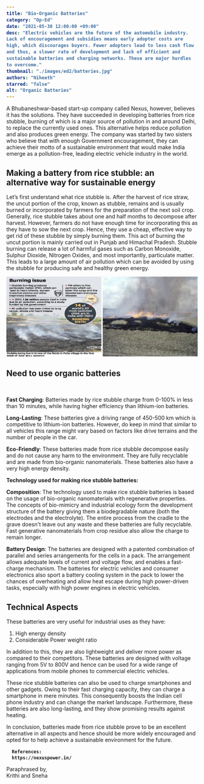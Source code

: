 ```yaml
---
title: "Bio-Organic Batteries"
category: "Op-Ed"
date: "2021-05-30 12:00:00 +09:00"
desc: "Electric vehicles are the future of the automobile industry. Lack of encouragement and subsidies means early adopter costs are high, which discourages buyers. Fewer adopters lead to less cash flow and thus, a slower rate of development and lack of efficient and sustainable batteries and charging networks. These are major hurdles to overcome."
thumbnail: "./images/ed2/batteries.jpg"
authors: "Niheeth"
starred: "false"
alt: "Organic Batteries"
---
```


<style type='text/css'>
code {
  white-space : pre-wrap !important;
  font-weight: bolder !important;
}
</style>

A Bhubaneshwar-based start-up company called Nexus, however, believes it has the solutions. They have succeeded in developing batteries from rice stubble, burning of which is a major source of pollution in and around Delhi, to replace the currently used ones. This alternative helps reduce pollution and also produces green energy. The company was started by two sisters who believe that with enough Government encouragement, they can achieve their motto of a sustainable environment that would make India emerge as a pollution-free, leading electric vehicle industry in the world.



## Making a battery from rice stubble: an alternative way for sustainable energy  


Let’s first understand what rice stubble is. After the harvest of rice straw, the uncut portion of the crop, known as stubble, remains and is usually burned or incorporated by farmers for the preparation of the next soil crop. Generally, rice stubble takes about one and half months to decompose after harvest. However, farmers do not have enough time for incorporating this as they have to sow the next crop. Hence, they use a cheap, effective way to get rid of these stubble by simply burning them. This act of burning the uncut portion is mainly carried out in Punjab and Himachal Pradesh. Stubble burning can release a lot of harmful gases such as Carbon Monoxide, Sulphur Dioxide, Nitrogen Oxides, and most importantly, particulate matter. This leads to a large amount of air pollution which can be avoided by using the stubble for producing safe and healthy green energy.

![img](./images/ed2/supporting/batteries.jpg)


## Need to use organic batteries
​

**Fast Charging**: Batteries made by rice stubble charge from 0-100% in less than 10  minutes, while having higher efficiency than lithium-ion batteries.


**Long-Lasting**: These batteries give a driving range of 450-500 km which is competitive to lithium-ion batteries. However, do keep in mind that similar to all vehicles this range might vary based on factors like drive terrains and the number of people in the car.


**Eco-Friendly**: These batteries made from rice stubble decompose easily and do not cause any harm to the environment. They are fully recyclable and are made from bio-organic nanomaterials. These batteries also have a very high energy density.

**Technology used for making rice stubble batteries:**

**Composition**: The technology used to make rice stubble batteries is based on the usage of bio-organic nanomaterials with regenerative properties. The concepts of bio-mimicry and industrial ecology form the development structure of the battery giving them a biodegradable nature (both the electrodes and the electrolyte). The entire process from the cradle to the grave doesn't leave out any waste and these batteries are fully recyclable. Fast generative nanomaterials from crop residue also allow the charge to remain longer.

**Battery Design**:  The batteries are designed with a patented combination of parallel and series arrangements for the cells in a pack. The arrangement allows adequate levels of current and voltage flow, and enables a fast-charge mechanism. The batteries for electric vehicles and consumer electronics also sport a battery cooling system in the pack to lower the chances of overheating and allow heat escape during high power-driven tasks, especially with high power engines in electric vehicles.


## Technical Aspects

These batteries are very useful for industrial uses as they have:
1. High energy density
2. Considerable Power weight ratio

In addition to this, they are also lightweight and deliver more power as compared to their competitors. These batteries are designed with voltage ranging from 5V to 800V and hence can be used for a wide range of applications from mobile phones to commercial electric vehicles.


These rice stubble batteries can also be used to charge smartphones and other gadgets. Owing to their fast charging capacity, they can charge a smartphone in mere minutes. This consequently boosts the Indian cell phone industry and can change the market landscape. Furthermore, these batteries are also long-lasting, and they show promising results against heating.


In conclusion, batteries made from rice stubble prove to be an excellent alternative in all aspects and hence should be more widely encouraged and opted for to help achieve a sustainable environment for the future.

```
  References:  
  https://nexuspower.in/ 
```

  Paraphrased by,  
  Krithi and Sneha

